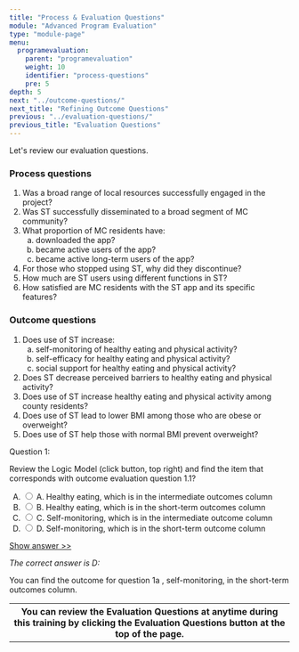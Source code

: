 ```yaml
---
title: "Process & Evaluation Questions"
module: "Advanced Program Evaluation"
type: "module-page"
menu:
  programevaluation:
    parent: "programevaluation"
    weight: 10
    identifier: "process-questions"
    pre: 5
depth: 5
next: "../outcome-questions/"
next_title: "Refining Outcome Questions"
previous: "../evaluation-questions/"
previous_title: "Evaluation Questions"
---
```

<div class="programevaluation"><form method="post" action="."><div class="pageblock clearfix"><div class="modalpageNav"></div>
</div><div class="pageblock"><p> Let's review our evaluation questions.</p>
<h3>Process questions</h3>
<p></p><ol>
<li>Was a broad range of local resources successfully engaged in the project?</li>
<li>Was ST successfully disseminated to a broad segment of MC community?</li>
<li>What proportion of MC residents have:
      <ol type="a">
<li>downloaded the app?</li>
<li>became active users of the app?</li>
<li>became active long-term users of the app?</li>
</ol>
</li>
<li>For those who stopped using ST, why did they discontinue?</li>
<li>How much are ST users using different functions in ST?</li>
<li>How satisfied are MC residents with the ST app and its specific features? </li>
</ol>
<h3>Outcome questions</h3>
<p> </p><ol>
<li>Does use of ST increase:
      <ol type="a">
<li>self-monitoring of healthy eating and physical activity?</li>
<li>self-efficacy for healthy eating and physical activity?</li>
<li>social support for healthy eating and physical activity?</li>
</ol>
</li>
<li>Does ST decrease perceived barriers to healthy eating and physical activity?</li>
<li>Does use of ST increase healthy eating and physical activity among county residents?</li>
<li>Does use of ST lead to lower BMI among those who are obese or overweight?</li>
<li>Does use of ST help those with normal BMI prevent overweight?</li>
</ol>
</div><div class="pageblock"><div class="cases">
<div class="casetitle">
    Question 1:
  </div>
<div class="casecontent">
<div class="casequestion">
<p>Review the Logic Model (click button, top right) and find the item that corresponds with outcome evaluation question 1.1?</p>
<form id="form-58" method="post">
<!-- go through each question type, note that only the
        rhetorical and matching blocks have form tags -->
<!-- -->
<ol type="A"><!-- Think this is done... -->
<li>
<div class="answer-value">
<input name="question58" type="radio" value="A. Healthy eating, which is in the intermediate outcomes column">
                    A. Healthy eating, which is in the intermediate outcomes column
                  </div>
</li>
<li>
<div class="answer-value">
<input name="question58" type="radio" value="B. Healthy eating, which is in the short-term outcomes column">
                    B. Healthy eating, which is in the short-term outcomes column
                  </div>
</li>
<li>
<div class="answer-value">
<input name="question58" type="radio" value="C. Self-monitoring, which is in the intermediate outcome column">
                    C. Self-monitoring, which is in the intermediate outcome column
                  </div>
</li>
<li>
<div class="answer-value">
<input name="question58" type="radio" value="D. Self-monitoring, which is in the short-term outcome column">
                    D. Self-monitoring, which is in the short-term outcome column
                  </div>
</li>
</ol>
<!-- -->
<!-- -->
<!-- adding show answer block for feedback here -->
<!-- end show answer block for feedback here -->
<!-- -->
<!-- -->
<!-- -->
</form>
<!-- -->
</div>
<!-- we want to show the answer no matter what -->
<!-- might be easier to edit question types
    directly since we show answer no matter what -->
<!-- -->
<!-- -->
<div class="casesanswerdisplay">
<a class="moretoggle" href="#q58">Show answer >></a>
<div class="toggleable" id="q58">
<p>
<i>The correct answer is D:</i>
</p><p>You can find the outcome for question 1a , self-monitoring, in the short-term outcomes column.</p>
</div>
</div>
</div>
</div>


</div><div class="pageblock"><table>
<tr>
<th class="th2">    You can review the Evaluation Questions at anytime during this training by clicking the Evaluation Questions button at the top of the page.</th>
</tr>
</table>
</div></form></div>